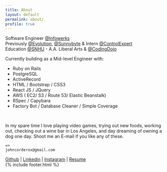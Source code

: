 ```yaml
---
title: About
layout: default
permalink: about/
profile: true
---
```


Software Engineer [@Infowerks](https://infowerks.com/) <br>
Previously [@Evolution](http://www.myevolutiontravel.com/),  [@Sunnybyte](https://sunnybyte.com/) & Intern [@ControlExpert](https://www.controlexpert.com/uk-en/) <br>
Education [@SNHU](https://www.snhu.edu/) - A.A. Liberal Arts & [@CodingDojo](https://www.codingdojo.com/)<br>


Currently building as a Mid-level Engineer with:<br>
* Ruby on Rails
* PostgreSQL
* ActiveRecord
* HTML / Bootstrap / CSS3
* React JS / JQuery
* AWS ( EC2/ S3 / Route 53/ Elastic Beanstalk)
* RSpec / Capybara
* Factory Bot / Database Cleaner / Simple Coverage


<br>

In my spare time I love playing video games, trying out new foods, working out, checking out a wine bar in Los Angeles, and day dreaming of owning a dog one day. Shoot me an E-mail if you like any of these.
```
=>
johncorderox@gmail.com
```

[Github](https://github.com/johncorderox) | [Linkedin](https://www.linkedin.com/in/johncorderox/) | [Instagram](https://www.instagram.com/johncorderox/) | [Resume](https://drive.google.com/file/d/1Yb8Y9qCfLiMjd79z_b_nWII83lj3KIRS/view?usp=sharing)<br>
{% include footer.html %}
